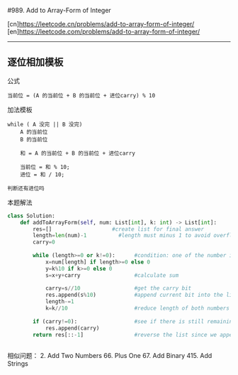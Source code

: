 #989. Add to Array-Form of Integer

[cn]<https://leetcode.cn/problems/add-to-array-form-of-integer/>
[en]<https://leetcode.com/problems/add-to-array-form-of-integer/>

---

## 逐位相加模板


公式
```
当前位 = (A 的当前位 + B 的当前位 + 进位carry) % 10
```

加法模板
```
while ( A 没完 || B 没完)
    A 的当前位
    B 的当前位

    和 = A 的当前位 + B 的当前位 + 进位carry

    当前位 = 和 % 10;
    进位 = 和 / 10;

判断还有进位吗

```

本题解法
```py
class Solution:
    def addToArrayForm(self, num: List[int], k: int) -> List[int]:
        res=[]                   #create list for final answer
        length=len(num)-1          #length must minus 1 to avoid overflow when access the num[]
        carry=0                 
        
        while (length>=0 or k!=0):      #condition: one of the number is not finished 
            x=num[length] if length>=0 else 0       
            y=k%10 if k>=0 else 0
            s=x+y+carry                 #calculate sum
      
            carry=s//10                 #get the carry bit
            res.append(s%10)            #append current bit into the list
            length-=1                   
            k=k//10                     #reduce length of both numbers
            
        if (carry!=0):                  #see if there is still remaining carry 
            res.append(carry)
        return res[::-1]                #reverse the list since we append numbers into the list
            
```

相似问题：
2. Add Two Numbers
66. Plus One
67. Add Binary
415. Add Strings